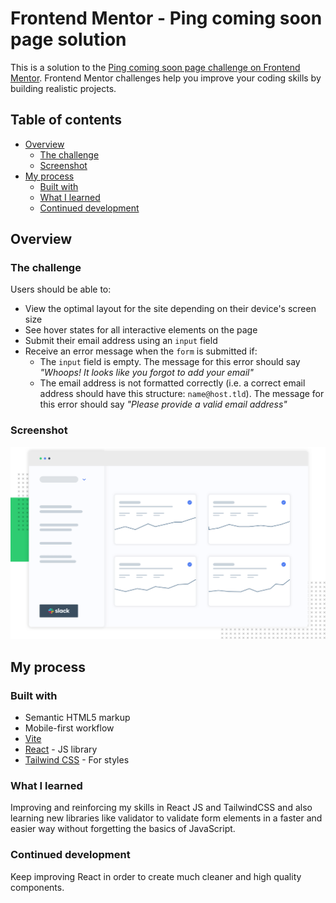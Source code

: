 # Frontend Mentor - Ping coming soon page solution

This is a solution to the [Ping coming soon page challenge on Frontend Mentor](https://www.frontendmentor.io/challenges/ping-single-column-coming-soon-page-5cadd051fec04111f7b848da). Frontend Mentor challenges help you improve your coding skills by building realistic projects.

## Table of contents

- [Overview](#overview)
  - [The challenge](#the-challenge)
  - [Screenshot](#screenshot)
- [My process](#my-process)
  - [Built with](#built-with)
  - [What I learned](#what-i-learned)
  - [Continued development](#continued-development)

## Overview

### The challenge

Users should be able to:

- View the optimal layout for the site depending on their device's screen size
- See hover states for all interactive elements on the page
- Submit their email address using an `input` field
- Receive an error message when the `form` is submitted if:
  - The `input` field is empty. The message for this error should say _"Whoops! It looks like you forgot to add your email"_
  - The email address is not formatted correctly (i.e. a correct email address should have this structure: `name@host.tld`). The message for this error should say _"Please provide a valid email address"_

### Screenshot

![](./src/assets/images/illustration-dashboard.png)

## My process

### Built with

- Semantic HTML5 markup
- Mobile-first workflow
- [Vite](https://vitejs.dev/)
- [React](https://reactjs.org/) - JS library
- [Tailwind CSS](https://tailwindcss.com//) - For styles

### What I learned

Improving and reinforcing my skills in React JS and TailwindCSS and also learning new libraries like validator to validate form elements in a faster and easier way without forgetting the basics of JavaScript.

### Continued development

Keep improving React in order to create much cleaner and high quality components.
